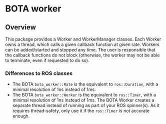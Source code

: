# BOTA worker

## Overview

This package provides a Worker and WorkerManager classes. Each Worker owns a thread, which calls a given callback
function at given rate. Workers can be added/started and stopped any time. The user is responsible that the callback
functions do not block (otherwise, the worker may not be able to terminate, even if requested to do so).

### Differences to ROS classes

* The BOTA `bota_worker::Rate` is the equivalent to `ros::Duration`, with a minimal resolution of 1ns instead of 1ms.
* The BOTA `bota_worker::Worker` is the equivalent to `ros::Timer`, with a minimal resolution of 1ns instead of 1ms. The
  BOTA Worker creates a separate thread instead of running as part of your ROS spinner(s). As it requires thread-safety,
  only use it if the `ros::Timer` is not accurate enough.
